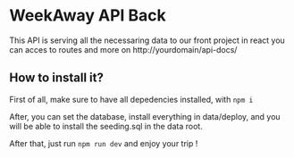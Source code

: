 
# WeekAway API Back

This API is serving all the necessaring data to our front project in react
you can acces to routes and more on http://yourdomain/api-docs/


## How to install it?

First of all, make sure to have all depedencies installed, with ```npm i```

After, you can set the database, install everything in data/deploy, and you will be able to install the seeding.sql in the data root.

After that, just run ```npm run dev``` and enjoy your trip !

